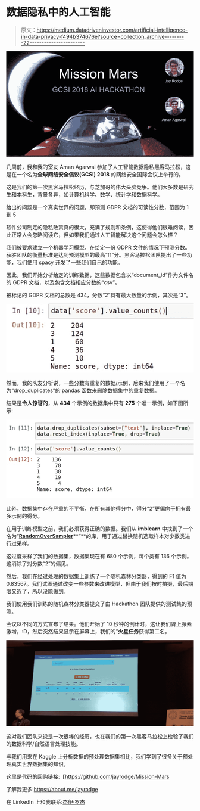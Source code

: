 # 数据隐私中的人工智能

> 原文：<https://medium.datadriveninvestor.com/artificial-intelligence-in-data-privacy-f494b374676e?source=collection_archive---------22----------------------->

![](img/1ac4e12c4868fb5d8300a77f926d3dfa.png)

几周前，我和我的室友 Aman Agarwal 参加了人工智能数据隐私黑客马拉松，这是在一个名为**全球网络安全倡议(GCSI) 2018** 的网络安全国际会议上举行的。

这是我们的第一次黑客马拉松经历，与芝加哥的伟大头脑竞争。他们大多数是研究生和本科生，背景各异，如计算机科学、数学、统计学和数据科学。

给出的问题是一个真实世界的问题，即预测 GDPR 文档的可读性分数，范围为 1 到 5

软件公司制定的隐私政策真的很大，充满了规则和条例，这使得他们很难阅读，因此正常人会忽略阅读它，但如果我们通过人工智能解决这个问题会怎么样？

我们被要求建立一个机器学习模型，在给定一份 GDPR 文件的情况下预测分数。获胜团队的衡量标准是达到预测模型的最高“f1”分。黑客马拉松团队提出了一些功能，我们使用 [spacy](http://spacy.io) 开发了一些我们自己的功能。

因此，我们开始分析给定的训练数据，这些数据包含以“document_id”作为文件名的 GDPR 文档，以及包含文档相应分数的“csv”。

被标记的 GDPR 文档的总数是 434，分数“2”具有最大数量的示例，其次是“3”。

![](img/d967944a49887363823d22e640ee7dd6.png)

然而，我的队友分析说，一些分数有重复的数据/示例，后来我们使用了一个名为“drop_duplicates”的 pandas 函数来删除数据集中的重复数据。

结果是**令人惊讶的**，从 **434** 个示例的数据集中只有 **275** 个唯一示例，如下图所示:

![](img/9d0fec0ee602e26737f6dd453e732acd.png)

此外，数据集中存在严重的不平衡，在所有其他得分中，得分“2”更偏向于拥有最多示例的得分。

在用于训练模型之前，我们必须获得正确的数据。我们从 **imblearn** 中找到了一个名为“[**RandomOverSampler**](https://imbalanced-learn.readthedocs.io/en/stable/generated/imblearn.over_sampling.RandomOverSampler.html)**”**的库，用于通过替换随机选取样本对少数类进行过采样。

这过度采样了我们的数据集，数据集现在有 680 个示例，每个类有 136 个示例。这消除了对分数“2”的偏见。

然后，我们在经过处理的数据集上训练了一个随机森林分类器，得到的 F1 值为 0.83567。我们试图通过改变一些参数来改进模型，但由于我们按时拍摄，最后期限又近了，所以没能做到。

我们使用我们训练的随机森林分类器提交了由 Hackathon 团队提供的测试集的预测。

会议以不同的方式宣布了结果。他们开始了 10 秒钟的倒计时，这让我们肾上腺素激增，:D，然后突然结果显示在屏幕上，我们的“**火星任务**获得第二名。

![](img/b01c064462acd5322ee1d12833c31994.png)

这对我们团队来说是一次很棒的经历，也在我们的第一次黑客马拉松上检验了我们的数据科学/自然语言处理技能。

与我们用来在 Kaggle 上分析数据的预处理数据集相比，我们学到了很多关于预处理真实世界数据集的知识。

这里是代码的回购链接:【https://github.com/jayrodge/Mission-Mars

了解我更多:https://about.me/jayrodge

在 LinkedIn 上和我联系:[杰伊·罗杰](http://linkedin.com/in/jayrodge)